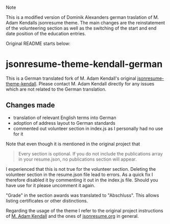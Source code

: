 >[!NOTE]
>This is a modified version of Dominik Alexanders german traslation of M. Adam Kendalls jsonresume theme. The main changes are the reinstatement of the volunteering section as well as the switching of the start and end date position of the education entries.
>
>Original README starts below:

# jsonresume-theme-kendall-german

This is a German translated fork of M. Adam Kendall's original [jsonresume-theme-kendall](https://github.com/LinuxBozo/jsonresume-theme-kendall/blob/master/README.md). Please contact M. Adam Kendall directly for any issues which are not related to the German translation.

## Changes made

* translation of relevant English terms into German
* adoption of address layout to German standards
* commented out volunteer section in index.js as I personally had no use for it

Note that even though it is mentioned in the original project that

> Every section is optional. If you do not include the publications array in your resume.json, no publications section will appear.

I experienced that this is not true for the volunteer section. Deleting the volunteer section in the resume.json file lead to errors. As a quick fix I therefore disabled it by commenting it out in the index.js file. Should you have use for it please uncomment it again.

"Grade" in the section awards was translated to "Abschluss". This allows listing certificates or other distinctions.

Regarding the usage of the theme I refer to the original project instructions of [M. Adam Kendall](https://github.com/LinuxBozo/jsonresume-theme-kendall) and the ones of [jsonresume.org](https://jsonresume.org/) in general.
